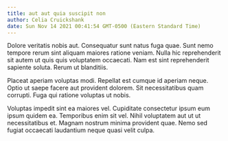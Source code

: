 ```yaml
---
title: aut aut quia suscipit non
author: Celia Cruickshank
date: Sun Nov 14 2021 00:41:54 GMT-0500 (Eastern Standard Time)
---
```

Dolore veritatis nobis aut. Consequatur sunt natus fuga quae. Sunt nemo tempore rerum sint aliquam maiores ratione veniam. Nulla hic reprehenderit sit autem ut quis quis voluptatem occaecati. Nam est sint reprehenderit sapiente soluta. Rerum ut blanditiis.

 Placeat aperiam voluptas modi. Repellat est cumque id aperiam neque. Optio ut saepe facere aut provident dolorem. Sit necessitatibus quam corrupti. Fuga qui ratione voluptas ut nobis.

 Voluptas impedit sint ea maiores vel. Cupiditate consectetur ipsum eum ipsum quidem ea. Temporibus enim sit vel. Nihil voluptatem aut ut ut necessitatibus et. Magnam nostrum minima provident quae. Nemo sed fugiat occaecati laudantium neque quasi velit culpa.
